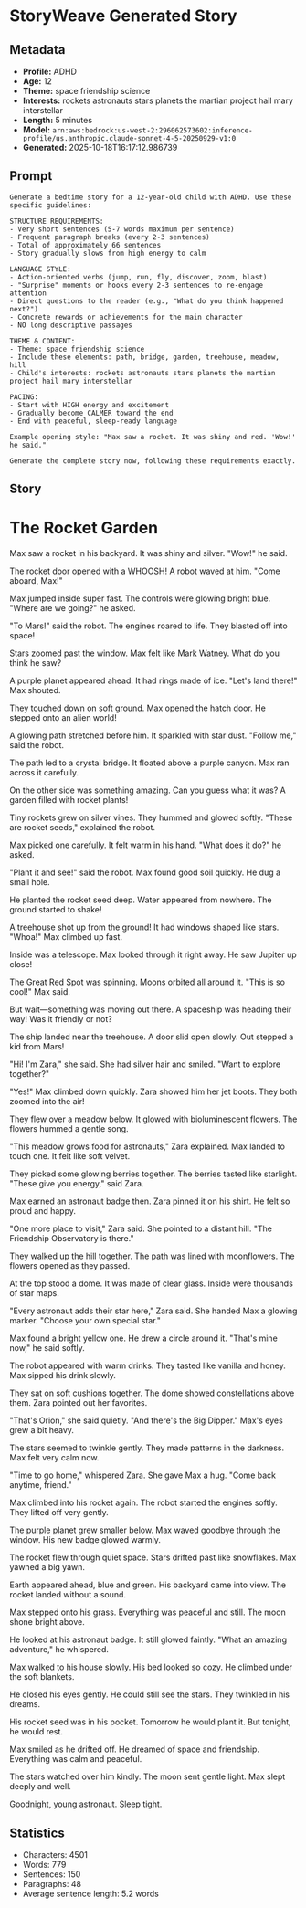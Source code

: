 # StoryWeave Generated Story

## Metadata

- **Profile:** ADHD
- **Age:** 12
- **Theme:** space friendship science
- **Interests:** rockets astronauts stars planets the martian project hail mary interstellar
- **Length:** 5 minutes
- **Model:** `arn:aws:bedrock:us-west-2:296062573602:inference-profile/us.anthropic.claude-sonnet-4-5-20250929-v1:0`
- **Generated:** 2025-10-18T16:17:12.986739

## Prompt

```
Generate a bedtime story for a 12-year-old child with ADHD. Use these specific guidelines:

STRUCTURE REQUIREMENTS:
- Very short sentences (5-7 words maximum per sentence)
- Frequent paragraph breaks (every 2-3 sentences)
- Total of approximately 66 sentences
- Story gradually slows from high energy to calm

LANGUAGE STYLE:
- Action-oriented verbs (jump, run, fly, discover, zoom, blast)
- "Surprise" moments or hooks every 2-3 sentences to re-engage attention
- Direct questions to the reader (e.g., "What do you think happened next?")
- Concrete rewards or achievements for the main character
- NO long descriptive passages

THEME & CONTENT:
- Theme: space friendship science
- Include these elements: path, bridge, garden, treehouse, meadow, hill
- Child's interests: rockets astronauts stars planets the martian project hail mary interstellar

PACING:
- Start with HIGH energy and excitement
- Gradually become CALMER toward the end
- End with peaceful, sleep-ready language

Example opening style: "Max saw a rocket. It was shiny and red. 'Wow!' he said."

Generate the complete story now, following these requirements exactly.
```

## Story

# The Rocket Garden

Max saw a rocket in his backyard. It was shiny and silver. "Wow!" he said.

The rocket door opened with a WHOOSH! A robot waved at him. "Come aboard, Max!"

Max jumped inside super fast. The controls were glowing bright blue. "Where are we going?" he asked.

"To Mars!" said the robot. The engines roared to life. They blasted off into space!

Stars zoomed past the window. Max felt like Mark Watney. What do you think he saw?

A purple planet appeared ahead. It had rings made of ice. "Let's land there!" Max shouted.

They touched down on soft ground. Max opened the hatch door. He stepped onto an alien world!

A glowing path stretched before him. It sparkled with star dust. "Follow me," said the robot.

The path led to a crystal bridge. It floated above a purple canyon. Max ran across it carefully.

On the other side was something amazing. Can you guess what it was? A garden filled with rocket plants!

Tiny rockets grew on silver vines. They hummed and glowed softly. "These are rocket seeds," explained the robot.

Max picked one carefully. It felt warm in his hand. "What does it do?" he asked.

"Plant it and see!" said the robot. Max found good soil quickly. He dug a small hole.

He planted the rocket seed deep. Water appeared from nowhere. The ground started to shake!

A treehouse shot up from the ground! It had windows shaped like stars. "Whoa!" Max climbed up fast.

Inside was a telescope. Max looked through it right away. He saw Jupiter up close!

The Great Red Spot was spinning. Moons orbited all around it. "This is so cool!" Max said.

But wait—something was moving out there. A spaceship was heading their way! Was it friendly or not?

The ship landed near the treehouse. A door slid open slowly. Out stepped a kid from Mars!

"Hi! I'm Zara," she said. She had silver hair and smiled. "Want to explore together?"

"Yes!" Max climbed down quickly. Zara showed him her jet boots. They both zoomed into the air!

They flew over a meadow below. It glowed with bioluminescent flowers. The flowers hummed a gentle song.

"This meadow grows food for astronauts," Zara explained. Max landed to touch one. It felt like soft velvet.

They picked some glowing berries together. The berries tasted like starlight. "These give you energy," said Zara.

Max earned an astronaut badge then. Zara pinned it on his shirt. He felt so proud and happy.

"One more place to visit," Zara said. She pointed to a distant hill. "The Friendship Observatory is there."

They walked up the hill together. The path was lined with moonflowers. The flowers opened as they passed.

At the top stood a dome. It was made of clear glass. Inside were thousands of star maps.

"Every astronaut adds their star here," Zara said. She handed Max a glowing marker. "Choose your own special star."

Max found a bright yellow one. He drew a circle around it. "That's mine now," he said softly.

The robot appeared with warm drinks. They tasted like vanilla and honey. Max sipped his drink slowly.

They sat on soft cushions together. The dome showed constellations above them. Zara pointed out her favorites.

"That's Orion," she said quietly. "And there's the Big Dipper." Max's eyes grew a bit heavy.

The stars seemed to twinkle gently. They made patterns in the darkness. Max felt very calm now.

"Time to go home," whispered Zara. She gave Max a hug. "Come back anytime, friend."

Max climbed into his rocket again. The robot started the engines softly. They lifted off very gently.

The purple planet grew smaller below. Max waved goodbye through the window. His new badge glowed warmly.

The rocket flew through quiet space. Stars drifted past like snowflakes. Max yawned a big yawn.

Earth appeared ahead, blue and green. His backyard came into view. The rocket landed without a sound.

Max stepped onto his grass. Everything was peaceful and still. The moon shone bright above.

He looked at his astronaut badge. It still glowed faintly. "What an amazing adventure," he whispered.

Max walked to his house slowly. His bed looked so cozy. He climbed under the soft blankets.

He closed his eyes gently. He could still see the stars. They twinkled in his dreams.

His rocket seed was in his pocket. Tomorrow he would plant it. But tonight, he would rest.

Max smiled as he drifted off. He dreamed of space and friendship. Everything was calm and peaceful.

The stars watched over him kindly. The moon sent gentle light. Max slept deeply and well.

Goodnight, young astronaut. Sleep tight.

## Statistics

- Characters: 4501
- Words: 779
- Sentences: 150
- Paragraphs: 48
- Average sentence length: 5.2 words
